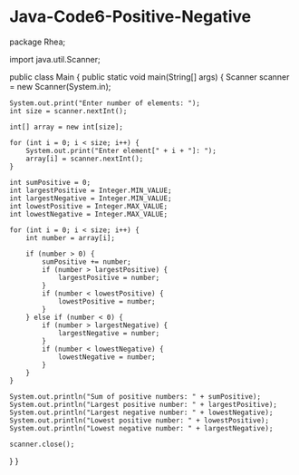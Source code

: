 # Java-Code6-Positive-Negative
package Rhea;

import java.util.Scanner;

public class Main {
	 public static void main(String[] args) { Scanner scanner = new Scanner(System.in);

    System.out.print("Enter number of elements: ");
    int size = scanner.nextInt();

    int[] array = new int[size];

    for (int i = 0; i < size; i++) {
        System.out.print("Enter element[" + i + "]: ");
        array[i] = scanner.nextInt();
    }

    int sumPositive = 0;
    int largestPositive = Integer.MIN_VALUE;
    int largestNegative = Integer.MIN_VALUE;
    int lowestPositive = Integer.MAX_VALUE;
    int lowestNegative = Integer.MAX_VALUE;

    for (int i = 0; i < size; i++) {
        int number = array[i];

        if (number > 0) {
            sumPositive += number;
            if (number > largestPositive) {
                largestPositive = number;
            }
            if (number < lowestPositive) {
                lowestPositive = number;
            }
        } else if (number < 0) {
            if (number > largestNegative) {
                largestNegative = number;
            }
            if (number < lowestNegative) {
                lowestNegative = number;
            }
        }
    }

    System.out.println("Sum of positive numbers: " + sumPositive);
    System.out.println("Largest positive number: " + largestPositive);
    System.out.println("Largest negative number: " + lowestNegative);
    System.out.println("Lowest positive number: " + lowestPositive);
    System.out.println("Lowest negative number: " + largestNegative);

    scanner.close();
}
}

